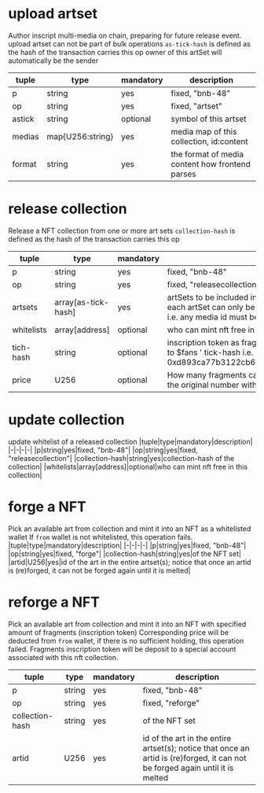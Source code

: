 # upload artset
Author inscript  multi-media on chain, preparing for future release event.
upload artset can not be part of bulk operations
`as-tick-hash` is defined as the hash of the transaction carries this op
owner of this artSet will automatically be the sender

|tuple|type|mandatory|description|
|-|-|-|-|
|p|string|yes|fixed, "bnb-48"|
|op|string|yes|fixed, "artset"|
|astick|string|optional|symbol of this artset|
|medias|map{U256:string}|yes|media map of this collection, id:content|
|format|string|yes|the format of media content how frontend parses|

# release collection

Release a NFT collection from one or more art sets
`collection-hash` is defined as the hash of the transaction carries this op

|tuple|type|mandatory|description|
|-|-|-|-|
|p|string|yes|fixed, "bnb-48"|
|op|string|yes|fixed, "releasecollection"|
|artsets|array[as-tick-hash]|yes|artSets to be included in this collection; all artSets must be owned by the `from` address; each artSet can only be included in one collection;all artSets must not share media id i.e. any media id must be unique across all these artSets|
|whitelists|array[address]|optional|who can mint nft free in this collection|
|tich-hash|string|optional|inscription token as fragments of this collection; if not provided, tick-hash will be set to $fans ' tick-hash i.e. 0xd893ca77b3122cb6c480da7f8a12cb82e19542076f5895f21446258dc473a7c2 |
|price|U256|optional|How many fragments can one NFT be melt into, or forged with; this value should be the original number without decimals consideration.|

# update collection

update whitelist of a released collection
|tuple|type|mandatory|description|
|-|-|-|-|
|p|string|yes|fixed, "bnb-48"|
|op|string|yes|fixed, "releasecollection"|
|collection-hash|string|yes|collection-hash of the collection|
|whitelists|array[address]|optional|who can mint nft free in this collection|


# forge a NFT

Pick an available art from collection and mint it into an NFT as a whitelisted wallet
If `from` wallet is not whitelisted, this operation fails.
|tuple|type|mandatory|description|
|-|-|-|-|
|p|string|yes|fixed, "bnb-48"|
|op|string|yes|fixed, "forge"|
|collection-hash|string|yes|of the NFT set|
|artid|U256|yes|id of the art in the entire artset(s); notice that once an artid is (re)forged, it can not be forged again until it is melted|


# reforge a NFT

Pick an available art from collection and mint it into an NFT with specified amount of fragments (inscription token) 
Corresponding price will be deducted from `from` wallet, if there is no sufficient holding, this operation failed.
Fragments inscription token will be deposit to a special account associated with this nft collection.

|tuple|type|mandatory|description|
|-|-|-|-|
|p|string|yes|fixed, "bnb-48"|
|op|string|yes|fixed, "reforge"|
|collection-hash|string|yes|of the NFT set|
|artid|U256|yes|id of the art in the entire artset(s); notice that once an artid is (re)forged, it can not be forged again until it is melted|
